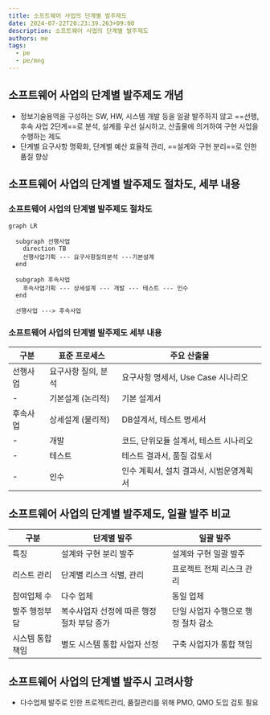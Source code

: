 ```yaml
---
title: 소프트웨어 사업의 단계별 발주제도
date: 2024-07-22T20:23:39.263+09:00
description: 소프트웨어 사업의 단계별 발주제도
authors: me
tags: 
  - pe
  - pe/mng
---
```


## 소프트웨어 사업의 단계별 발주제도 개념

- 정보기술용역을 구성하는 SW, HW, 시스템 개발 등을 일괄 발주하지 않고 ==선행, 후속 사업 2단계==로 분석, 설계를 우선 실시하고, 산출물에 의거하여 구현 사업을 수행하는 제도
- 단계별 요구사항 명확화, 단계별 예산 효율적 관리, ==설계와 구현 분리==로 인한 품질 향상

## 소프트웨어 사업의 단계별 발주제도 절차도, 세부 내용

### 소프트웨어 사업의 단계별 발주제도 절차도

```mermaid
graph LR

  subgraph 선행사업
    direction TB
    선행사업기획 --- 요구사항질의분석 ---기본설계
  end

  subgraph 후속사업
    후속사업기획 --- 상세설계 --- 개발 --- 테스트 --- 인수
  end

  선행사업 ---> 후속사업
```

### 소프트웨어 사업의 단계별 발주제도 세부 내용

| 구분 | 표준 프로세스 | 주요 산출물 |
| --- | --- | --- |
| 선행사업 | 요구사항 질의, 분석 | 요구사항 명세서, Use Case 시나리오 |
| - | 기본설계 (논리적) | 기본 설계서 |
| 후속사업 | 상세설계 (물리적) | DB설계서, 테스트 명세서 |
| - | 개발 | 코드, 단위모듈 설계서, 테스트 시나리오 |
| - | 테스트 | 테스트 결과서, 품질 검토서 |
| - | 인수 | 인수 계획서, 설치 결과서, 시범운영계획서 |

## 소프트웨어 사업의 단계별 발주제도, 일괄 발주 비교

| 구분 | 단계별 발주 | 일괄 발주 |
| --- | --- | --- |
| 특징 | 설계와 구현 분리 발주 | 설계와 구현 일괄 발주 |
| 리스트 관리 | 단계별 리스크 식별, 관리 | 프로젝트 전체 리스크 관리 |
| 참여업체 수 | 다수 업체 | 동일 업체 |
| 발주 행정부담 | 복수사업자 선정에 따른 행정 절차 부담 증가 | 단일 사업자 수행으로 행정 절차 감소 |
| 시스템 통합 책임 | 별도 시스템 통합 사업자 선정 | 구축 사업자가 통합 책임 |

## 소프트웨어 사업의 단계별 발주시 고려사항

- 다수업체 발주로 인한 프로젝트관리, 품질관리를 위해 PMO, QMO 도입 검토 필요
